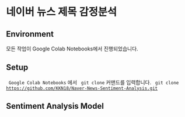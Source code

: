 # 네이버 뉴스 제목 감정분석

## Environment
모든 작업이 Google Colab Notebooks에서 진행되었습니다.

## Setup
<code> Google Colab Notebooks</code> 에서 <code> git clone</code> 커맨드를 입력합니다.
<code> git clone https://github.com/KKN18/Naver-News-Sentiment-Analysis.git </code>

## Sentiment Analysis Model

